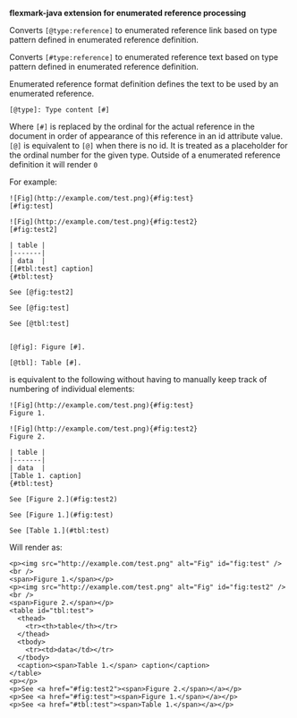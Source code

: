 **flexmark-java extension for enumerated reference processing**

Converts `[@type:reference]` to enumerated reference link based on type pattern defined in
enumerated reference definition.

Converts `[#type:reference]` to enumerated reference text based on type pattern defined in
enumerated reference definition.

Enumerated reference format definition defines the text to be used by an enumerated reference.

```
[@type]: Type content [#]
```

Where `[#]` is replaced by the ordinal for the actual reference in the document in order of
appearance of this reference in an id attribute value. `[@]` is equivalent to `[@]` when there
is no id. It is treated as a placeholder for the ordinal number for the given type. Outside of a
enumerated reference definition it will render `0`

For example:

```
![Fig](http://example.com/test.png){#fig:test}  
[#fig:test]

![Fig](http://example.com/test.png){#fig:test2}  
[#fig:test2]

| table |
|-------|
| data  |
[[#tbl:test] caption]
{#tbl:test}

See [@fig:test2]

See [@fig:test]

See [@tbl:test]


[@fig]: Figure [#].

[@tbl]: Table [#].
```

is equivalent to the following without having to manually keep track of numbering of individual
elements:

```
![Fig](http://example.com/test.png){#fig:test}
Figure 1.

![Fig](http://example.com/test.png){#fig:test2}
Figure 2.

| table |
|-------|
| data  |
[Table 1. caption]
{#tbl:test}

See [Figure 2.](#fig:test2)

See [Figure 1.](#fig:test)

See [Table 1.](#tbl:test)

```

Will render as:

```
<p><img src="http://example.com/test.png" alt="Fig" id="fig:test" /><br />
<span>Figure 1.</span></p>
<p><img src="http://example.com/test.png" alt="Fig" id="fig:test2" /><br />
<span>Figure 2.</span></p>
<table id="tbl:test">
  <thead>
    <tr><th>table</th></tr>
  </thead>
  <tbody>
    <tr><td>data</td></tr>
  </tbody>
  <caption><span>Table 1.</span> caption</caption>
</table>
<p></p>
<p>See <a href="#fig:test2"><span>Figure 2.</span></a></p>
<p>See <a href="#fig:test"><span>Figure 1.</span></a></p>
<p>See <a href="#tbl:test"><span>Table 1.</span></a></p>
```

